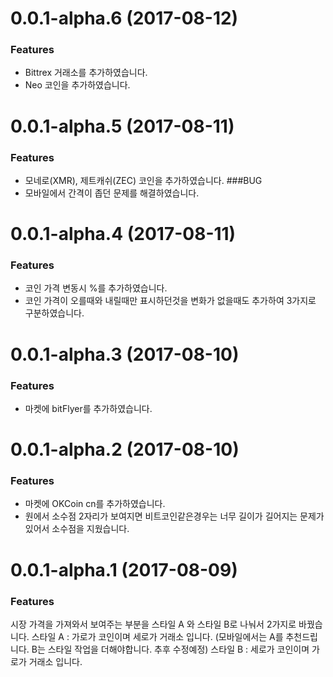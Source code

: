 # 0.0.1-alpha.6  (2017-08-12)

### Features
- Bittrex 거래소를 추가하였습니다. 
- Neo 코인을 추가하였습니다. 

# 0.0.1-alpha.5  (2017-08-11)


### Features
- 모네로(XMR), 제트캐쉬(ZEC) 코인을 추가하였습니다. 
###BUG
- 모바일에서 간격이 좁던 문제를 해결하였습니다.  



# 0.0.1-alpha.4  (2017-08-11)


### Features
- 코인 가격 변동시 %를 추가하였습니다. 
- 코인 가격이 오를때와 내릴때만 표시하던것을 변화가 없을때도 추가하여 3가지로 구분하였습니다. 


# 0.0.1-alpha.3  (2017-08-10)

### Features
- 마켓에 bitFlyer를 추가하였습니다. 


# 0.0.1-alpha.2  (2017-08-10)

### Features
- 마켓에 OKCoin cn를 추가하였습니다. 
- 원에서 소수점 2자리가 보여지면 비트코인같은경우는 너무 길이가 길어지는 문제가 있어서 소수점을 지웠습니다.


# 0.0.1-alpha.1  (2017-08-09)

### Features
시장 가격을 가져와서 보여주는 부분을 스타일 A 와 스타일 B로 나눠서 2가지로 바꿨습니다. 
스타일 A : 가로가 코인이며 세로가 거래소 입니다. (모바일에서는 A를 추천드립니다. B는 스타일 작업을 더해야합니다. 추후 수정예정)
스타일 B : 세로가 코인이며 가로가 거래소 입니다. 

